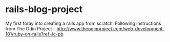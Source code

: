 # rails-blog-project
My first foray into creating a rails app from scratch.  Following instructions from The Odin Project - http://www.theodinproject.com/web-development-101/ruby-on-rails?ref=lc-pb



